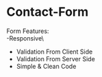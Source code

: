 # Contact-Form

Form Features:\
-Responsive\
- Validation From Client Side
- Validation From Server Side 
- Simple & Clean Code
